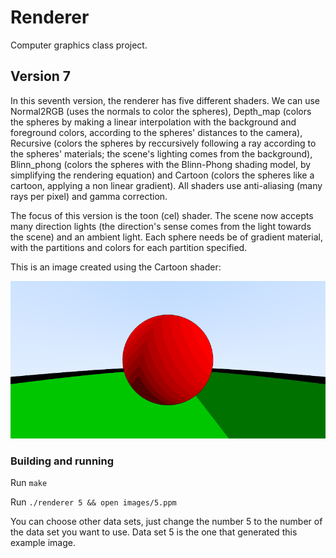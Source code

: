 # Renderer

Computer graphics class project.

## Version 7

In this seventh version, the renderer has five different shaders. We can use Normal2RGB (uses the normals to color the spheres), Depth_map (colors the spheres by making a linear interpolation with the background and foreground colors, according to the spheres' distances to the camera), Recursive (colors the spheres by reccursively following a ray according to the spheres' materials; the scene's lighting comes from the background), Blinn_phong (colors the spheres with the Blinn-Phong shading model, by simplifying the rendering equation) and Cartoon (colors the spheres like a cartoon, applying a non linear gradient). All shaders use anti-aliasing (many rays per pixel) and gamma correction.

The focus of this version is the toon (cel) shader. The scene now accepts many direction lights (the direction's sense comes from the light towards the scene) and an ambient light. Each sphere needs be of gradient material, with the partitions and colors for each partition specified.

This is an image created using the Cartoon shader:

![alt tag](images/5.png?raw=true "Configuration")

### Building and running

Run `make`

Run `./renderer 5 && open images/5.ppm`

You can choose other data sets, just change the number 5 to the number of the data set you want to use. Data set 5 is the one that generated this example image.

